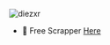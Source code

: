

<p align="left"> <img src="https://komarev.com/ghpvc/?username=diezxr&label=Profile%20views&color=0e75b6&style=flat" alt="diezxr" /> </p>



- 📄 Free Scrapper [Here](https://t.me/JennaScrap)

 
